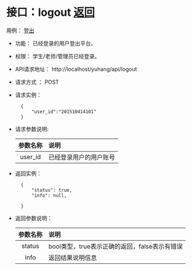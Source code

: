 # 接口：logout  [返回](../README.md)
用例： [登出](../用例/登出.md)

- 功能：
    已经登录的用户登出平台。

- 权限：
    学生/老师/管理员已经登录。

- API请求地址：
    http://localhost/yuhang/api/logout

- 请求方式 ：
    POST

- 请求实例：

        {
            "user_id":"201510414101"
        }

- 请求参数说明:

  |参数名称|说明|
  |:---------:|:--------------------------------------------------------|
  |user_id|已经登录用户的用户账号|

- 返回实例：

        {
            "status": true,
            "info": null,

        }

- 返回参数说明：

  |参数名称|说明|
  |:---------:|:--------------------------------------------------------|
  |status|bool类型，true表示正确的返回，false表示有错误|
  |info|返回结果说明信息|